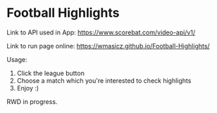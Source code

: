 # Football Highlights
Link to API used in App: https://www.scorebat.com/video-api/v1/

Link to run page online: https://wmasicz.github.io/Football-Highlights/

Usage:
1. Click the league button
2. Choose a match which you're interested to check highlights
3. Enjoy :)

RWD in progress.
